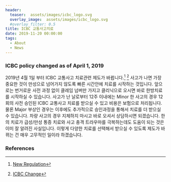 ```yaml
---
header:
  teaser:  assets/images/icbc_logo.svg
  overlay_image:  assets/images/icbc_logo.svg
  #overlay_filter: 0.5
title: ICBC 교통사고치료
date: 2019-11-20 00:00:00
tags: 
  - About
  - News
---
```


### ICBC policy changed as of April 1, 2019

2019년 4월 1일 부터 ICBC 교통사고 치료관련 제도가 바뀝니다.[^1] [^2] 사고가 나면 가장 중요한 것이 만성으로 넘어가지 않도록 빠른 시간안에 치료를 시작하는 것입니다. 앞으로는 번거로운 사전 과정 없이 클레임 넘버만 가지고 클리닉으로 오시면 바로 한방치료를 시작하실 수 있습니다.
사고가 난 날로부터 12주 이내에는 Minor 한 사고의 경우 12회의 사전 승인된 ICBC 교통사고 치료를 받으실 수 있고 비용은 보험으로 처리됩니다. 물론 Major 부상인 경우는 이후에도 추가적으로 승인과정을 통해서 치료를 더 받으실 수 있습니다. 
차량 사고의 경우 지체하지 마시고 바로 오셔서 상담하시면 되겠습니다. 
한의 치료가 급성/만성 통증 치료와 사고 충격 트라우마를 극복하는데도 도움이 되는 것은 이미 잘 알려진 사실입니다. 이렇게 다양한 치료를 선택해서 받으실 수 있도록 제도가 바뀌는 건 매우 고무적인 일이라 하겠습니다. 

### References
[^1]: [New Regulation](https://news.gov.bc.ca/releases/2018AG0092-002177)
[^2]: [ICBC Change](https://apps.icbc.com/change/default.html)
